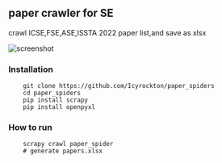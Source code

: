 ## paper crawler for SE

crawl ICSE,FSE,ASE,ISSTA 2022 paper list,and save as xlsx

![screenshot](https://github.com/Icyrockton/se_paper_spiders/tree/master/imgs/screen_shots.png)

### Installation
```shell
    git clone https://github.com/Icyrockton/paper_spiders
    cd paper_spiders
    pip install scrapy
    pip install openpyxl
```

### How to run
```shell
    scrapy crawl paper_spider
    # generate papers.xlsx
```